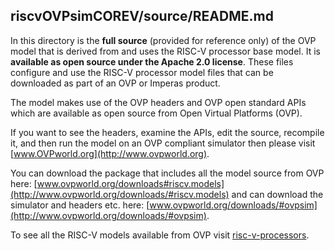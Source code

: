 riscvOVPsimCOREV/source/README.md
---

In this directory is the **full source** (provided for reference only) of the OVP model that is derived from and uses the RISC-V processor base model. It is **available as open source under the Apache 2.0 license**. These files configure and use the RISC-V processor model files that can be downloaded as part of an OVP or Imperas product.

The model makes use of the OVP headers and OVP open standard APIs which are available as open source from Open Virtual Platforms (OVP).  

If you want to see the headers, examine the APIs, edit the source, recompile it, and then run the model on an OVP compliant simulator then please visit [www.OVPworld.org](http://www.ovpworld.org).

You can download the package that includes all the model source from OVP here: [www.ovpworld.org/downloads#riscv.models](http://www.ovpworld.org/downloads/#riscv.models) and can download the simulator and headers etc. here: [www.ovpworld.org/downloads/#ovpsim](http://www.ovpworld.org/downloads/#ovpsim).

To see all the RISC-V models available from OVP visit [risc-v-processors](http://www.ovpworld.org/library/wikka.php?wakka=RiscVprocessors).




